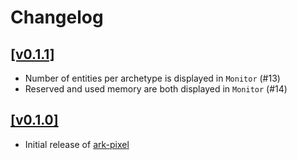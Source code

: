 # Changelog

## [[v0.1.1]](https://github.com/mlange-42/ark-pixel/compare/v0.1.0...v0.1.1)

- Number of entities per archetype is displayed in `Monitor` (#13)
- Reserved and used memory are both displayed in `Monitor` (#14)

## [[v0.1.0]](https://github.com/mlange-42/ark-pixel/commits/v0.1.0/)

- Initial release of [ark-pixel](https://github.com/mlange-42/ark-pixel)
